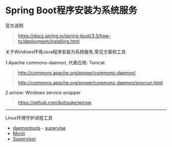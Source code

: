# Spring Boot程序安装为系统服务
官方说明
> https://docs.spring.io/spring-boot/3.3/how-to/deployment/installing.html

关于Windows环境Java程序安装为系统服务,常见方案和工具

1.Apache commons-daemon, 代表应用: Tomcat
> http://commons.apache.org/proper/commons-daemon/
>
> http://commons.apache.org/proper/commons-daemon/procrun.html

2.winsw: Windows service wrapper
> https://github.com/kohsuke/winsw

---

Linux环境守护进程工具
- [daemontools](http://cr.yp.to/daemontools.html) - [supervise](http://cr.yp.to/daemontools/supervise.html)
- [Monit](https://mmonit.com/monit/)
- [Supervisor](http://supervisord.org/)
